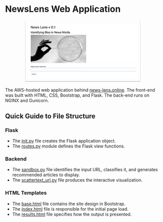 # NewsLens Web Application

<p align="center"><img src="https://github.com/pkipsy/news-lens/blob/master/docs/images/newslens.png?raw=true" width=75%></p>

The AWS-hosted web application behind [news-lens.online](http://news-lens.online/). The front-end was built with HTML, CSS, Bootstrap, and Flask. The back-end runs on NGINX and Gunicorn.

## Quick Guide to File Structure

### Flask
* The [init.py](https://github.com/pkipsy/newslens-app/blob/master/app_folder/__init__.py) file creates the Flask application object. 
* The [routes.py](https://github.com/pkipsy/newslens-app/blob/master/app_folder/routes.py) module defines the Flask view functions.

### Backend
* The [sandbox.py](https://github.com/pkipsy/newslens-app/blob/master/app_folder/sandbox.py) file identifies the input URL, classifies it, and generates recommended articles to display.
* The [scattertext_url.py](https://github.com/pkipsy/newslens-app/blob/master/app_folder/scattertext_url.py) file produces the interactive visualization.

### HTML Templates
* The [base.html](https://github.com/pkipsy/newslens-app/blob/master/app_folder/templates/base.html) file contains the site design in Bootstrap.
* The [index.html](https://github.com/pkipsy/newslens-app/blob/master/app_folder/templates/index.html) file is responsible for the initial page load.
* The [results.html](https://github.com/pkipsy/newslens-app/blob/master/app_folder/templates/results.html) file specifies how the output is presented.
